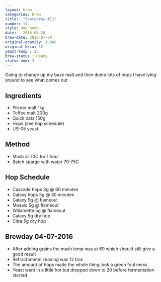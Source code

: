 ```yaml
---
layout: brew
categories: brew
title:  "Skorubrew #11"
number: 11
style: Hop bomb
date:   2016-06-20
brew-date: 2016-07-04
original-gravity: 1.048
original-brix: 12
yeast-temp : 23
brew-status : Ready
status-num: 3
---
```


Going to change up my base malt and then dump lots of hops I have lying around to see what comes out

Ingredients
---------

* Pilsner malt 1kg
* Toffee malt 200g
* Quick oats 150g
* Hops (see hop schedule)
* US-05 yeast

Method
-------

* Mash at 70C for 1 hour
* Batch sparge with water 70-75C


Hop Schedule
-------------

* Cascade hops 3g @ 60 minutes
* Galaxy hops 5g @ 30 minutes
* Galaxy 5g @ flameout
* Mosaic 5g @ flameout
* Willamette 5g @ flameout
* Galaxy 5g dry hop
* Citra 5g dry hop

Brewday 04-07-2016
----------

* After adding grains the mash temp was at 69 which should still give a good result
* Refractometer reading was 12 brix
* The amount of hops made the whole thing look a green foul mess
* Yeast went in a little hot but dropped down to 20 before fermentation started